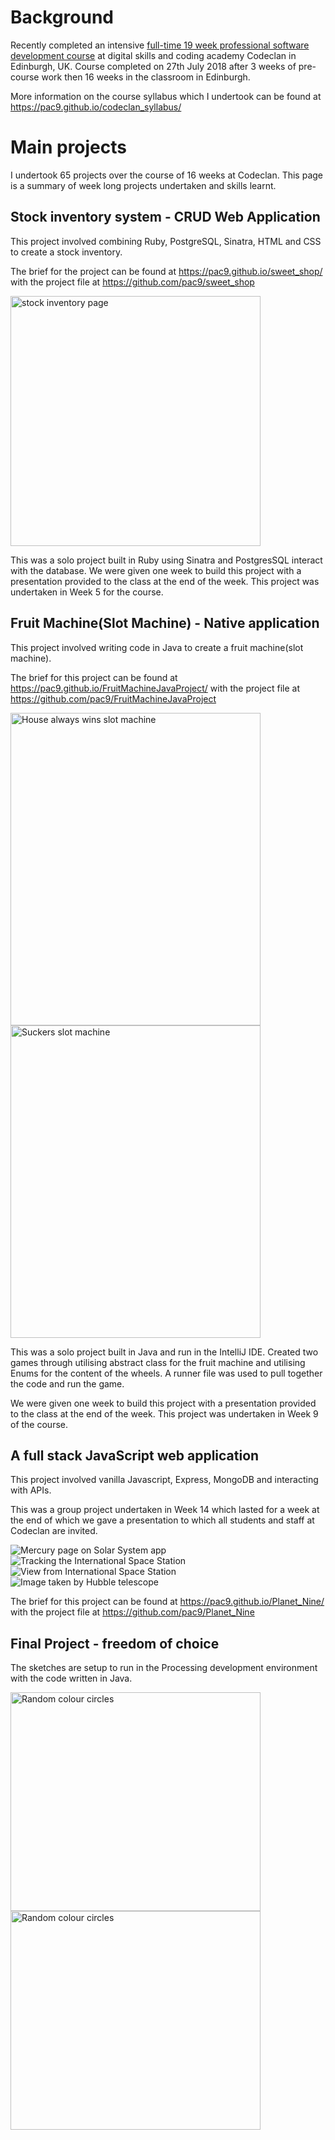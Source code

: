 # Background 
Recently completed an intensive [full-time 19 week professional software development course](https://codeclan.com/courses/16-week-course/) at digital skills and coding academy Codeclan in Edinburgh, UK. Course completed on 27th July 2018 after 3 weeks of pre-course work then 16 weeks in the classroom in Edinburgh. 

More information on the course syllabus which I undertook can be found  at https://pac9.github.io/codeclan_syllabus/

# Main projects

I undertook 65 projects over the course of 16 weeks at Codeclan. This page is a summary of week long projects undertaken and skills learnt.

## Stock inventory system - CRUD Web Application

This project involved combining Ruby, PostgreSQL, Sinatra, HTML and CSS to create a stock inventory. 

The brief for the project can be found at https://pac9.github.io/sweet_shop/ with the project file at https://github.com/pac9/sweet_shop

<img src ="https://pac9.github.io/SweetsLikeChocolate.png" alt="stock inventory page" height= "400">
 
This was a solo project built in Ruby using Sinatra and PostgresSQL interact with the database. We were given one week to build this project with a presentation provided to the class at the end of the week. This project was undertaken in Week 5 for the course. 

## Fruit Machine(Slot Machine) - Native application

This project involved writing code in Java to create a fruit machine(slot machine). 

The brief for this project can be found at https://pac9.github.io/FruitMachineJavaProject/ with the project file at https://github.com/pac9/FruitMachineJavaProject

<img src ="https://pac9.github.io/FruitMachineHouseWins.png" alt="House always wins slot machine" height="500" width="400"> <img src ="https://pac9.github.io/FruitMachineSuckers.png" alt="Suckers slot machine" height="500" width="400">

This was a solo project built in Java and run in the IntelliJ IDE. Created two games through utilising abstract class for the fruit machine and utilising Enums for the content of the wheels. A runner file was used to pull together the code and run the game.  

We were given one week to build this project with a presentation provided to the class at the end of the week. This project was undertaken in Week 9 of the course.

## A full stack JavaScript web application

This project involved vanilla Javascript, Express, MongoDB and interacting with APIs.

This was a group project undertaken in Week 14 which lasted for a week at the end of which we gave a presentation to which all students and staff at Codeclan are invited.

<img src="https://pac9.github.io/SolarSystemMercuryhome.png" alt="Mercury page on Solar System app">

<img src="https://pac9.github.io/ISStracker.png" alt="Tracking the International Space Station">

<img src="https://pac9.github.io/viewfromiss.png" alt="View from International Space Station">

<img src="https://pac9.github.io/hubblepage.png" alt="Image taken by Hubble telescope">

The brief for this project can be found at https://pac9.github.io/Planet_Nine/ with the project file at https://github.com/pac9/Planet_Nine


## Final Project - freedom of choice

The sketches are setup to run in the Processing development environment with the code written in Java.

<img src="https://pac9.github.io/countdownclock.png" alt="Random colour circles" height="350" width="400">    <img src="https://pac9.github.io/randomcircles.jpg" alt="Random colour circles" height="350" width="400"> 

